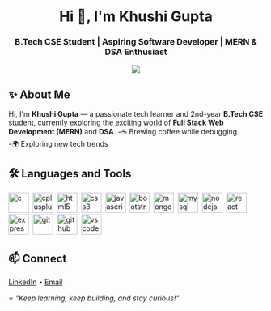 <h1 align="center">Hi 👋, I'm Khushi Gupta</h1>
<h3 align="center">B.Tech CSE Student | Aspiring Software Developer | MERN & DSA Enthusiast</h3>

<p align="center">
  <img src="https://readme-typing-svg.herokuapp.com?size=22&color=00C4FF&center=true&vCenter=true&width=550&lines=Welcome+to+my+GitHub+profile!;Always+learning+%F0%9F%9A%80;Building+cool+projects" />
</p>

## ✨ About Me

Hi, I'm **Khushi Gupta** — a passionate tech learner and 2nd-year **B.Tech CSE** student, currently exploring the exciting world of **Full Stack Web Development (MERN)** and **DSA**.
-☕ Brewing coffee while debugging  
-🌍 Exploring new tech trends

## 🛠 Languages and Tools

<p align="left">
  <img src="https://cdn.jsdelivr.net/gh/devicons/devicon/icons/c/c-original.svg" height="40" alt="c" />&nbsp;
  <img src="https://cdn.jsdelivr.net/gh/devicons/devicon/icons/cplusplus/cplusplus-original.svg" height="40" alt="cplusplus" />&nbsp;
  <img src="https://cdn.jsdelivr.net/gh/devicons/devicon/icons/html5/html5-original.svg" height="40" alt="html5" />&nbsp;
  <img src="https://cdn.jsdelivr.net/gh/devicons/devicon/icons/css3/css3-original.svg" height="40" alt="css3" />&nbsp;
  <img src="https://cdn.jsdelivr.net/gh/devicons/devicon/icons/javascript/javascript-original.svg" height="40" alt="javascript" />&nbsp;
  <img src="https://cdn.jsdelivr.net/gh/devicons/devicon/icons/bootstrap/bootstrap-original.svg" height="40" alt="bootstrap" />&nbsp;
  <img src="https://cdn.jsdelivr.net/gh/devicons/devicon/icons/mongodb/mongodb-original.svg" height="40" alt="mongodb" />&nbsp;
  <img src="https://cdn.jsdelivr.net/gh/devicons/devicon/icons/mysql/mysql-original.svg" height="40" alt="mysql" />&nbsp;
  <img src="https://cdn.jsdelivr.net/gh/devicons/devicon/icons/nodejs/nodejs-original.svg" height="40" alt="nodejs" />&nbsp;
  <img src="https://cdn.jsdelivr.net/gh/devicons/devicon/icons/react/react-original.svg" height="40" alt="react" />&nbsp;
  <img src="https://cdn.jsdelivr.net/gh/devicons/devicon/icons/express/express-original.svg" height="40" alt="express" />&nbsp;
  <img src="https://cdn.jsdelivr.net/gh/devicons/devicon/icons/git/git-original.svg" height="40" alt="git" />&nbsp;
  <img src="https://cdn.jsdelivr.net/gh/devicons/devicon/icons/github/github-original.svg" height="40" alt="github" />&nbsp;
  <img src="https://cdn.jsdelivr.net/gh/devicons/devicon/icons/vscode/vscode-original.svg" height="40" alt="vscode" />&nbsp;
  </p>

## 📫 Connect
[LinkedIn](https://www.linkedin.com/in/khushi-gupta-210002372/) • [Email](mailto:khushi.gupta28.dev@gmail.com)

⭐ *"Keep learning, keep building, and stay curious!"*
